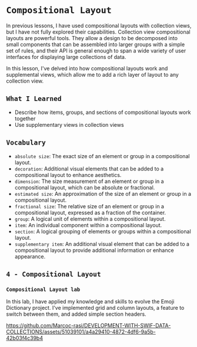 # `Compositional Layout`

In previous lessons, I have used compositional layouts with collection views, but I have not fully explored their capabilities. Collection view compositional layouts are powerful tools. They allow a design to be decomposed into small components that can be assembled into larger groups with a simple set of rules, and their API is general enough to span a wide variety of user interfaces for displaying large collections of data.

In this lesson, I've delved into how compositional layouts work and supplemental views, which allow me to add a rich layer of layout to any collection view.

## `What I Learned`

- Describe how items, groups, and sections of compositional layouts work together
- Use supplementary views in collection views


## `Vocabulary`
- `absolute size`: The exact size of an element or group in a compositional layout.
- `decoration`: Additional visual elements that can be added to a compositional layout to enhance aesthetics.
- `dimension`: The size measurement of an element or group in a compositional layout, which can be absolute or fractional.
- `estimated size`: An approximation of the size of an element or group in a compositional layout.
- `fractional size`: The relative size of an element or group in a compositional layout, expressed as a fraction of the container.
- `group`: A logical unit of elements within a compositional layout.
- `item`: An individual component within a compositional layout.
- `section`: A logical grouping of elements or groups within a compositional layout.
- `supplementary item`: An additional visual element that can be added to a compositional layout to provide additional information or enhance appearance.

## `4 - Compositional Layout`

### `Compositional Layout lab`

In this lab, I have applied my knowledge and skills to evolve the Emoji Dictionary project. I've implemented grid and column layouts, a feature to switch between them, and added simple section headers. 

https://github.com/Marcoc-rasi/DEVELOPMENT-WITH-SWIF-DATA-COLLECTIONS/assets/51039101/a4a29410-4872-4df6-9a5b-42b03f4c39b4

